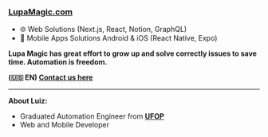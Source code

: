 ### <a href='https://lupamagic.com'>LupaMagic.com</a>

- 🌐 Web Solutions (Next.js, React, Notion, GraphQL)
- 📱 Mobile Apps Solutions Android & iOS (React Native, Expo)

**Lupa Magic has great effort to grow up and solve correctly issues to save time. Automation is freedom.**

**(🇺🇸 EN) <a href='https://api.whatsapp.com/send?phone=5531975530383'>Contact us here</a>**

----------------------------------------------------------------------------------------------
**About Luiz:**

 - Graduated Automation Engineer from <a href='https://ufop.br'>**UFOP**</a>
 - Web and Mobile Developer
